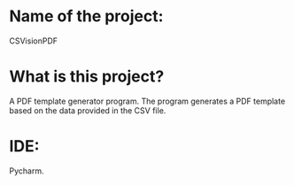 # Name of the project:
CSVisionPDF
# What is this project?
A PDF template generator program. The program generates a PDF template based on the data provided in the CSV file. 
# IDE:
Pycharm.
